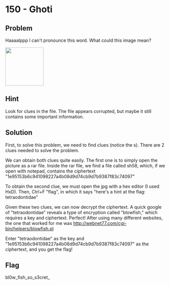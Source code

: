 # 150 - Ghoti

## Problem

Haaaalppp I can't pronounce this word. What could this image mean?

<img src="http://i.imgur.com/2DPgiE6.jpg" height="120" />

## Hint

Look for clues in the file. The file appears corrupted, but maybe it still contains some important information.

## Solution

First, to solve this problem, we need to find clues (notice the s). There are 2 clues needed to solve the problem.

We can obtain both clues quite easily. The first one is to simply open the picture as a rar file.
Inside the rar file, we find a file called sh58, which, if we open with notepad, contains the ciphertext "1e95153b6c941098227a4b08d9d74cb9d7b9387f83c74097"

To obtain the second clue, we must open the jpg with a hex editor (I used HxD). Then, Ctrl+F "flag", in which it says "here's a hint at the flag: tetraodontidae"

Given these two clues, we can now decrypt the ciphertext. A quick google of "tetraodontidae" reveals a type of encryption called "blowfish," which requires a key and ciphertext. Perfect!
After using many different websites, the one that worked for me was http://webnet77.com/cgi-bin/helpers/blowfish.pl

Enter "tetraodontidae" as the key and "1e95153b6c941098227a4b08d9d74cb9d7b9387f83c74097" as the ciphertext, and you get the flag!

## Flag

bl0w_fish_so_s3cret_
